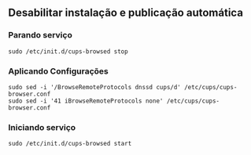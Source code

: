 ## Desabilitar instalação e publicação automática


### Parando serviço
	sudo /etc/init.d/cups-browsed stop

### Aplicando Configurações
	sudo sed -i '/BrowseRemoteProtocols dnssd cups/d' /etc/cups/cups-browser.conf
	sudo sed -i '41 iBrowseRemoteProtocols none' /etc/cups/cups-browser.conf

### Iniciando serviço
	sudo /etc/init.d/cups-browsed start
